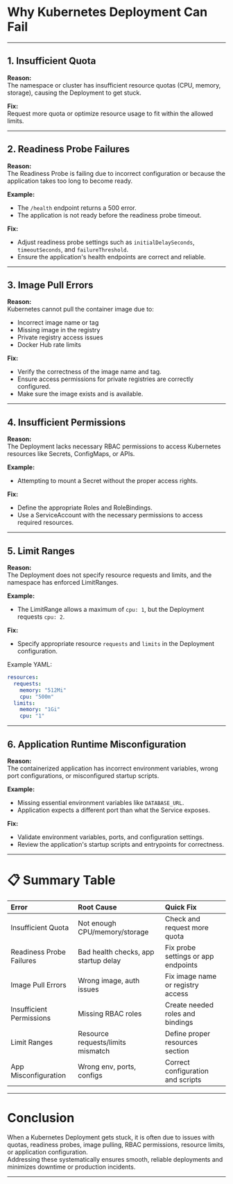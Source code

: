 # Why Kubernetes Deployment Can Fail

---

## 1. Insufficient Quota

**Reason:**  
The namespace or cluster has insufficient resource quotas (CPU, memory, storage), causing the Deployment to get stuck.

**Fix:**  
Request more quota or optimize resource usage to fit within the allowed limits.

---

## 2. Readiness Probe Failures

**Reason:**  
The Readiness Probe is failing due to incorrect configuration or because the application takes too long to become ready.

**Example:**
- The `/health` endpoint returns a 500 error.
- The application is not ready before the readiness probe timeout.

**Fix:**
- Adjust readiness probe settings such as `initialDelaySeconds`, `timeoutSeconds`, and `failureThreshold`.
- Ensure the application's health endpoints are correct and reliable.

---

## 3. Image Pull Errors

**Reason:**  
Kubernetes cannot pull the container image due to:
- Incorrect image name or tag
- Missing image in the registry
- Private registry access issues
- Docker Hub rate limits

**Fix:**
- Verify the correctness of the image name and tag.
- Ensure access permissions for private registries are correctly configured.
- Make sure the image exists and is available.

---

## 4. Insufficient Permissions

**Reason:**  
The Deployment lacks necessary RBAC permissions to access Kubernetes resources like Secrets, ConfigMaps, or APIs.

**Example:**
- Attempting to mount a Secret without the proper access rights.

**Fix:**
- Define the appropriate Roles and RoleBindings.
- Use a ServiceAccount with the necessary permissions to access required resources.

---

## 5. Limit Ranges

**Reason:**  
The Deployment does not specify resource requests and limits, and the namespace has enforced LimitRanges.

**Example:**
- The LimitRange allows a maximum of `cpu: 1`, but the Deployment requests `cpu: 2`.

**Fix:**  
- Specify appropriate resource `requests` and `limits` in the Deployment configuration.

Example YAML:
```yaml
resources:
  requests:
    memory: "512Mi"
    cpu: "500m"
  limits:
    memory: "1Gi"
    cpu: "1"
```
---

## 6. Application Runtime Misconfiguration

**Reason:**  
The containerized application has incorrect environment variables, wrong port configurations, or misconfigured startup scripts.

**Example:**
- Missing essential environment variables like `DATABASE_URL`.
- Application expects a different port than what the Service exposes.

**Fix:**
- Validate environment variables, ports, and configuration settings.
- Review the application's startup scripts and entrypoints for correctness.

---

# 📋 Summary Table

| Error                     | Root Cause                          | Quick Fix                          |
|:---------------------------|:------------------------------------|:-----------------------------------|
| Insufficient Quota         | Not enough CPU/memory/storage       | Check and request more quota       |
| Readiness Probe Failures   | Bad health checks, app startup delay | Fix probe settings or app endpoints |
| Image Pull Errors          | Wrong image, auth issues             | Fix image name or registry access  |
| Insufficient Permissions   | Missing RBAC roles                  | Create needed roles and bindings   |
| Limit Ranges               | Resource requests/limits mismatch   | Define proper resources section    |
| App Misconfiguration       | Wrong env, ports, configs            | Correct configuration and scripts  |

---

# Conclusion

When a Kubernetes Deployment gets stuck, it is often due to issues with quotas, readiness probes, image pulling, RBAC permissions, resource limits, or application configuration.  
Addressing these systematically ensures smooth, reliable deployments and minimizes downtime or production incidents.

---
